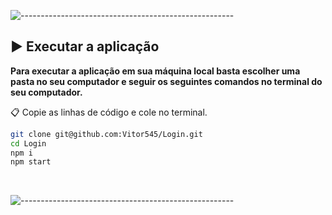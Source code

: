 
![-----------------------------------------------------](https://raw.githubusercontent.com/andreasbm/readme/master/assets/lines/rainbow.png)


## ▶️ Executar a aplicação

**Para executar a aplicação em sua máquina local basta escolher uma pasta no seu computador e seguir os seguintes comandos no terminal do seu computador.**

📋 Copie as linhas de código e cole no terminal.

```bash
git clone git@github.com:Vitor545/Login.git
cd Login
npm i
npm start 
```

<br/>


![-----------------------------------------------------](https://raw.githubusercontent.com/andreasbm/readme/master/assets/lines/rainbow.png)
